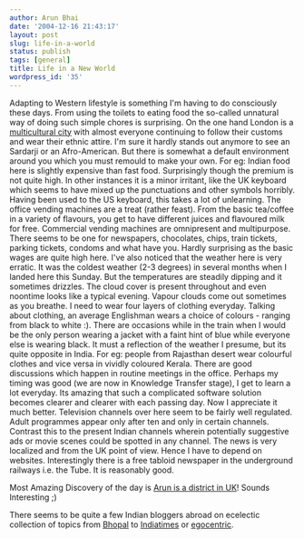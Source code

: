 ```yaml
---
author: Arun Bhai
date: '2004-12-16 21:43:17'
layout: post
slug: life-in-a-world
status: publish
tags: [general]
title: Life in a New World
wordpress_id: '35'
---
```


Adapting to Western lifestyle is something I'm having to do consciously these days. From using the toilets to eating food the so-called unnatural way of doing such simple chores is surprising. On the one hand London is a <a href="http://www.gnxp.com/MT2/archives/000848.html">multicultural city</a> with almost everyone continuing to follow their customs and wear their ethnic attire. I'm sure it hardly stands out anymore to see an Sardarji or an Afro-American. But there is somewhat a default environment around you which you must remould to make your own. For eg: Indian food here is slightly expensive than fast food. Surprisingly though the premium is not quite high. In other instances it is a minor irritant, like the UK keyboard which seems to have mixed up the punctuations and other symbols horribly. Having been used to the US keyboard, this takes a lot of unlearning.
The office vending machines are a treat (rather feast). From the basic tea/coffee in a variety of flavours, you get to have different juices and flavoured milk for free. Commercial vending machines are omnipresent and multipurpose. There seems to be one for newspapers, chocolates, chips, train tickets, parking tickets, condoms and what have you. Hardly surprising as the basic wages are quite high here.
I've also noticed that the weather here is very erratic. It was the coldest weather (2-3 degrees) in several months when I landed here this Sunday. But the temperatures are steadily dipping and it sometimes drizzles. The cloud cover is present throughout and even noontime looks like a typical evening. Vapour clouds come out sometimes as you breathe. I need to wear four layers of clothing everyday.
Talking about clothing, an average Englishman wears a choice of colours - ranging from black to white :). There are occasions while in the train when I would be the only person wearing a jacket with a faint hint of blue while everyone else is wearing black. It must a reflection of the weather I presume, but its quite opposite in India. For eg: people from Rajasthan desert wear colourful clothes and vice versa in vividly coloured Kerala.
There are good discussions which happen in routine meetings in the office. Perhaps my timing was good (we are now in Knowledge Transfer stage), I get to learn a lot everyday. Its amazing that such a complicated software solution becomes clearer and clearer with each passing day. Now I appreciate it much better.
Television channels over here seem to be fairly well regulated. Adult programmes appear only after ten and only in certain channels. Contrast this to the present Indian channels wherein potentially suggestive ads or movie scenes could be spotted in any channel. The news is very localized and from the UK point of view. Hence I have to depend on websites. Interestingly there is a free tabloid newspaper in the underground railways i.e. the Tube. It is reasonably good.

Most Amazing Discovery of the day is <a href="http://www.arun.gov.uk/">Arun is a district in UK</a>! Sounds Interesting ;)

There seems to be quite a few Indian bloggers abroad on ecelectic collection of topics from <a href="http://jroller.com/trackback/debashish/Weblog/bhopal_the_struggle_goes_on">Bhopal</a> to <a href="http://www.selectiveamnesia.org/archives/2004/08/new_kid_on_the.html">Indiatimes</a> or <a href="http://www.instantkaapi.com/archives/sadly_you_have_visitors.html">egocentric</a>.
